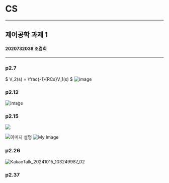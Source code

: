 # CS
---
## 제어공학 과제 1
#### 2020732038 조겸희

---
### p2.7
   
$ V_2(s) = \frac{-1}{RCs}V_1(s) $
![image](https://github.com/user-attachments/assets/e8a7e248-11a0-4259-9d1d-cc4d26bb57f5)

### p2.12
   
![image](https://github.com/user-attachments/assets/0866dac8-2fde-44b6-8333-71f3952d33aa)

### p2.15
![](https://drive.google.com/uc?id=187jRy0bazE6G48fcPosYX0RxyyZb8RJGd)

![이미지 설명](https://drive.google.com/uc?id=187jRy0bazE6G48fcPosYX0RxyyZb8RJGd)
   ![My Image](https://raw.githubusercontent.com/gmlruawh/CS/branch/path_to_image/image.jpg)

### p2.26
![KakaoTalk_20241015_103249987_02](https://github.com/user-attachments/assets/1ed2514a-0860-4905-856f-09848f081fc5)

### p2.37
